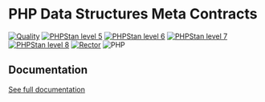 PHP Data Structures Meta Contracts
===

[![Quality](https://github.com/php-etl/metadata-contracts/actions/workflows/quality.yaml/badge.svg)](https://github.com/php-etl/metadata-contracts/actions/workflows/quality.yaml)
[![PHPStan level 5](https://github.com/php-etl/metadata-contracts/actions/workflows/phpstan5.yaml/badge.svg)](https://github.com/php-etl/metadata-contracts/actions/workflows/phpstan5.yaml)
[![PHPStan level 6](https://github.com/php-etl/metadata-contracts/actions/workflows/phpstan6.yaml/badge.svg)](https://github.com/php-etl/metadata-contracts/actions/workflows/phpstan6.yaml)
[![PHPStan level 7](https://github.com/php-etl/metadata-contracts/actions/workflows/phpstan7.yaml/badge.svg)](https://github.com/php-etl/metadata-contracts/actions/workflows/phpstan7.yaml)
[![PHPStan level 8](https://github.com/php-etl/metadata-contracts/actions/workflows/phpstan8.yaml/badge.svg)](https://github.com/php-etl/metadata-contracts/actions/workflows/phpstan8.yaml)
[![Rector](https://github.com/php-etl/metadata-contracts/actions/workflows/rector.yaml/badge.svg)](https://github.com/php-etl/metadata-contracts/actions/workflows/rector.yaml)
![PHP](https://img.shields.io/packagist/php-v/php-etl/metadata-contracts)

Documentation
---

[See full documentation](https://php-etl.github.io/documentation/)
